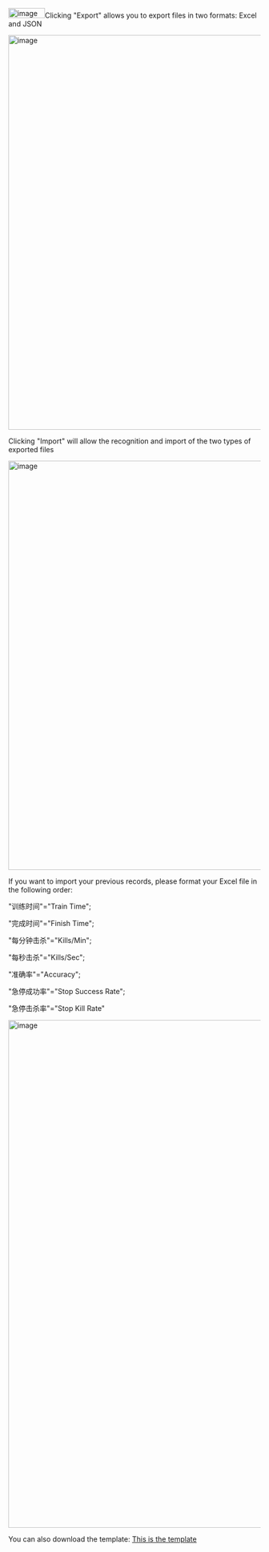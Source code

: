 <img width="73" height="20" alt="image" src="https://github.com/user-attachments/assets/855a324a-490f-461c-b8aa-29e04d183bc7" />Clicking "Export" allows you to export files in two formats: Excel and JSON

<img width="1213" height="789" alt="image" src="https://github.com/user-attachments/assets/75e085dd-cb4a-43b7-bc5e-03cc17f53759" />

Clicking "Import" will allow the recognition and import of the two types of exported files

<img width="1243" height="818" alt="image" src="https://github.com/user-attachments/assets/80272d4d-26db-431e-80b1-bfd746b4296e" />

If you want to import your previous records, please format your Excel file in the following order:

"训练时间"="Train Time";

"完成时间"="Finish Time";

"每分钟击杀"="Kills/Min";

"每秒击杀"="Kills/Sec";

"准确率"="Accuracy";

"急停成功率"="Stop Success Rate";

"急停击杀率"="Stop Kill Rate"

<img width="1919" height="1015" alt="image" src="https://github.com/user-attachments/assets/1f2c597b-4dc2-440a-b27b-06164b4fb875" />

You can also download the template: [This is the template](template.elxe)
